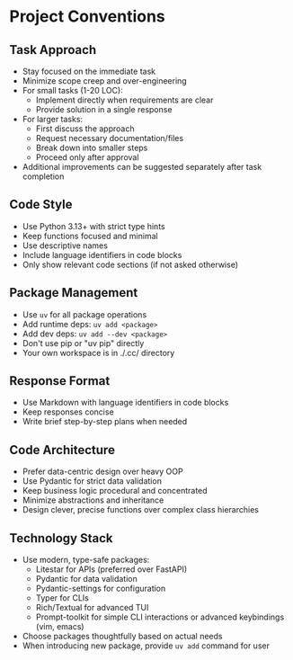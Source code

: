 # Project Conventions

## Task Approach
- Stay focused on the immediate task
- Minimize scope creep and over-engineering
- For small tasks (1-20 LOC):
  - Implement directly when requirements are clear
  - Provide solution in a single response
- For larger tasks:
  - First discuss the approach
  - Request necessary documentation/files
  - Break down into smaller steps
  - Proceed only after approval
- Additional improvements can be suggested separately after task completion

## Code Style
- Use Python 3.13+ with strict type hints
- Keep functions focused and minimal
- Use descriptive names
- Include language identifiers in code blocks
- Only show relevant code sections (if not asked otherwise)

## Package Management
- Use `uv` for all package operations
- Add runtime deps: `uv add <package>`
- Add dev deps: `uv add --dev <package>`
- Don't use pip or "uv pip" directly
- Your own workspace is in ./.cc/ directory

## Response Format
- Use Markdown with language identifiers in code blocks
- Keep responses concise
- Write brief step-by-step plans when needed

## Code Architecture
- Prefer data-centric design over heavy OOP
- Use Pydantic for strict data validation
- Keep business logic procedural and concentrated
- Minimize abstractions and inheritance
- Design clever, precise functions over complex class hierarchies

## Technology Stack
- Use modern, type-safe packages:
  - Litestar for APIs (preferred over FastAPI)
  - Pydantic for data validation
  - Pydantic-settings for configuration
  - Typer for CLIs
  - Rich/Textual for advanced TUI
  - Prompt-toolkit for simple CLI interactions or advanced keybindings (vim, emacs)
- Choose packages thoughtfully based on actual needs
- When introducing new package, provide `uv add` command for user
